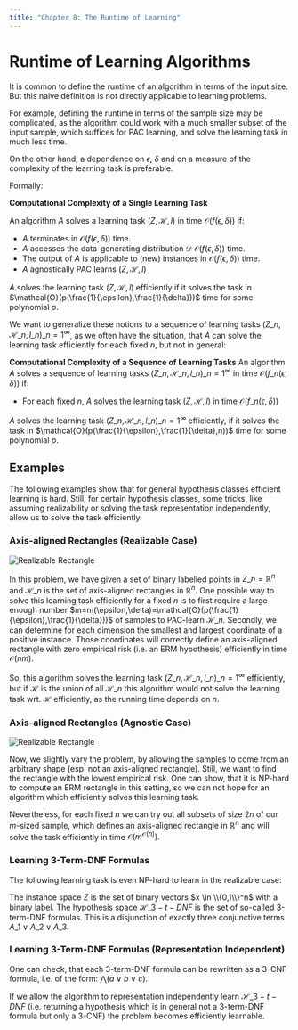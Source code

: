 ```yaml
---
title: "Chapter 8: The Runtime of Learning"
---
```

# Runtime of Learning Algorithms
It is common to define the runtime of an algorithm in terms of the input size. But this naive definition is not directly applicable to learning problems. 

For example, defining the runtime in terms of the sample size may be complicated, as the algorithm could work with a much smaller subset of the input sample, which suffices for PAC learning, and solve the learning task in much less time. 

On the other hand, a dependence on $\epsilon$, $\delta$ and on a measure of the complexity of the learning task is preferable. 

Formally: 

**Computational Complexity of a Single Learning Task**

An algorithm $A$ solves a learning task $(Z, \mathcal{H}, l)$ in time $\mathcal{O}(f(\epsilon,\delta))$ if:
*  $A$ terminates in $\mathcal{O}(f(\epsilon,\delta))$ time.
*  $A$ accesses the data-generating distribution $\mathcal{D}$ $\mathcal{O}(f(\epsilon,\delta))$ time.
*  The output of $A$ is applicable to (new) instances in $\mathcal{O}(f(\epsilon,\delta))$ time. 
*  $A$  agnostically PAC learns $(Z, \mathcal{H}, l)$

$A$ solves the learning task $(Z, \mathcal{H}, l)$ efficiently if it solves the task in $\mathcal{O}(p(\frac{1}{\epsilon},\frac{1}{\delta}))$ time for some polynomial $p$.

We want to generalize these notions to a sequence of learning tasks $(Z\_n, \mathcal{H}\_n, l\_n)\_{n=1}^\infty$, as we often have the situation, that $A$ can solve the learning task efficiently for each fixed $n$, but not in general: 

**Computational Complexity of a Sequence of Learning Tasks**
An algorithm $A$ solves a sequence of learning tasks $(Z\_n, \mathcal{H}\_n, l\_n)\_{n=1}^\infty$ in time $\mathcal{O}(f\_n(\epsilon,\delta))$ if:
*  For each fixed $n$, $A$ solves the learning task $(Z, \mathcal{H}, l)$ in time $\mathcal{O}(f\_n(\epsilon,\delta))$

$A$ solves the learning task $(Z\_n, \mathcal{H}\_n, l\_n)\_{n=1}^\infty$ efficiently, if it solves the task in $\mathcal{O}(p(\frac{1}{\epsilon},\frac{1}{\delta},n))$ time for some polynomial $p$.

## Examples
The following examples show that for general hypothesis classes efficient learning is hard. Still, for certain hypothesis classes, some tricks, like assuming realizability or solving the task representation independently, allow us to solve the task efficiently.
### Axis-aligned Rectangles (Realizable Case)
![Realizable Rectangle](https://github.com/pwelke/SeminarLearningTheory/raw/master/images/rectangle%20realizable.png)

In this problem, we have given a set of binary labelled points in $Z\_n=\mathbb{R}^n$ and $\mathcal{H}\_n$ is the set of axis-aligned rectangles in $\mathbb{R}^n$. One possible way to solve this learning task efficiently for a fixed $n$ is to first require a large enough number $m=m(\epsilon,\delta)=\mathcal{O}(p(\frac{1}{\epsilon},\frac{1}{\delta}))$ of samples to PAC-learn $\mathcal{H}\_n$. Secondly, we can determine for each dimension the smallest and largest coordinate of a positive instance. Those coordinates will correctly define an axis-aligned rectangle with zero empirical risk (i.e. an ERM hypothesis) efficiently in time $\mathcal{O}(nm)$.

So, this algorithm solves the learning task $(Z\_n, \mathcal{H}\_n, l\_n)\_{n=1}^\infty$ efficiently, but if $\mathcal{H}$ is the union of all $\mathcal{H}\_n$ this algorithm would not solve the learning task wrt. $\mathcal{H}$ efficiently, as the running time depends on $n$.

### Axis-aligned Rectangles (Agnostic Case)
![Realizable Rectangle](https://github.com/pwelke/SeminarLearningTheory/raw/master/images/rectangle%20agnostic.png)

Now, we slightly vary the problem, by allowing the samples to come from an arbitrary shape (esp. not an axis-aligned rectangle). Still, we want to find the rectangle with the lowest empirical risk. One can show, that it is NP-hard to compute an ERM rectangle in this setting, so we can not hope for an algorithm which efficiently solves this learning task. 

Nevertheless, for each fixed $n$ we can try out all subsets of size $2n$ of our $m$-sized sample, which defines an axis-aligned rectangle in $\mathbb{R}^n$ and will solve the task efficiently in time $\mathcal{O}(m^{\mathcal{O}(n)}).$

### Learning 3-Term-DNF Formulas
The following learning task is even NP-hard to learn in the realizable case:

The instance space $Z$ is the set of binary vectors $x \in \\{0,1\\}^n$ with a binary label. The hypothesis space $\mathcal{H}\_{3-t-DNF}$ is the set of so-called 3-term-DNF formulas. This is a disjunction of exactly three conjunctive terms $A\_1\lor A\_2 \lor A\_3$. 

### Learning 3-Term-DNF Formulas (Representation Independent)
One can check, that each 3-term-DNF formula can be rewritten as a 3-CNF formula, i.e. of the form: $\bigwedge(a \lor b\lor c)$. 

If we allow the algorithm to representation independently learn $\mathcal{H}\_{3-t-DNF}$ (i.e. returning a hypothesis which is in general not a 3-term-DNF formula but only a 3-CNF) the problem becomes efficiently learnable.